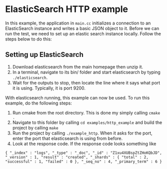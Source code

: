 # ElasticSearch HTTP example

In this example, the application in `main.cc` initializes a connection to an ElasticSearch instance and writes a basic JSON object to it. Before we can run the test, we need to set up an elastic search instance locally. Follow the steps below to do this:

## Setting up ElasticSearch
1. Download elasticsearch from the main homepage then unzip it.
2. In a terminal, navigate to its bin/ folder and start elasticsearch by typing `./elasticsearch`.
3. Wait for the outputs to stop, then locate the line where it says what port it is using. Typically, it is port 9200.

With elasticsearch running, this example can now be used. To run this example, do the following steps:

1. Run cmake from the root directory. This is done my simply calling `cmake .`
2. Navigate to this folder by calling `cd examples/http_example` and build the project by calling `make`
3. Run the project by calling `./example_http`. When it asks for the port, enter the port that elasticsearch is using from before.
4. Look at the response code. If the response code looks something like 
   
`{
  "_index" : "logs",
  "_type" : "_doc",
  "_id" : "Z1xu4XUBspZtZHoKQbJD",
  "_version" : 1,
  "result" : "created",
  "_shards" : {
    "total" : 2,
    "successful" : 1,
    "failed" : 0
  },
  "_seq_no" : 4,
  "_primary_term" : 6
}`

